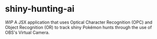# shiny-hunting-ai
*WIP* A JSX application that uses Optical Character Recognition (OPC) and Object Recognition (OR) to track shiny Pokémon hunts through the use of OBS's Virtual Camera.
